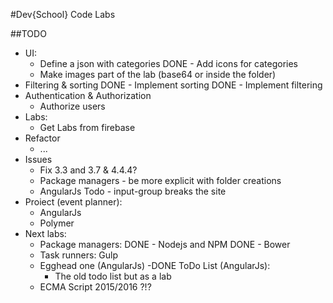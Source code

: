#Dev{School} Code Labs

##TODO

- UI:
    - Define a json with categories
    DONE - Add icons for categories
    - Make images part of the lab (base64 or inside the folder)
- Filtering & sorting
    DONE - Implement sorting
    DONE - Implement filtering
- Authentication & Authorization
    - Authorize users
- Labs:
    - Get Labs from firebase
- Refactor
    - ...
- Issues
    - Fix 3.3 and 3.7 & 4.4.4?
    - Package managers - be more explicit with folder creations
    - AngularJs Todo - input-group breaks the site
- Proiect (event planner):
    - AngularJs
    - Polymer
- Next labs:
    - Package managers:
        DONE - Nodejs and NPM
        DONE - Bower
    - Task runners: Gulp
    - Egghead one (AngularJs)
    -DONE  ToDo List (AngularJs):
        - The old todo list but as a lab
    - ECMA Script 2015/2016 ?!? 



